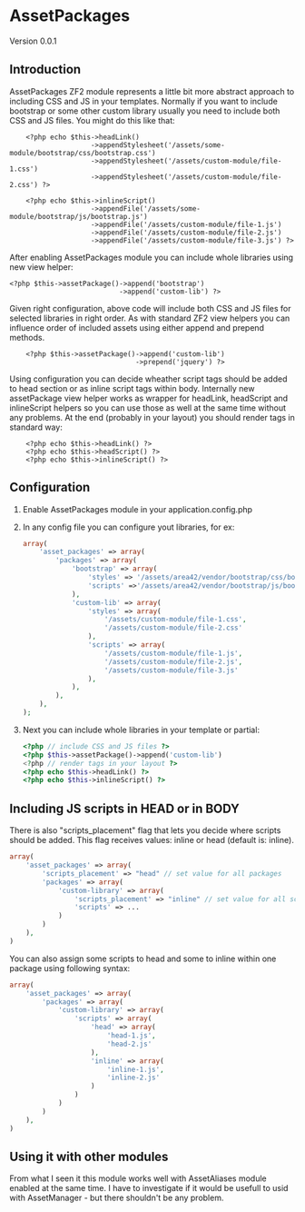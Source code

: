 AssetPackages
================
Version 0.0.1

Introduction
------------

AssetPackages ZF2 module represents a little bit more abstract approach to including CSS and JS in your templates.
Normally if you want to include bootstrap or some other custom library usually you need to include both CSS and JS files.
You might do this like that:

        <?php echo $this->headLink()
                        ->appendStylesheet('/assets/some-module/bootstrap/css/bootstrap.css')
                        ->appendStylesheet('/assets/custom-module/file-1.css')
                        ->appendStylesheet('/assets/custom-module/file-2.css') ?>

        <?php echo $this->inlineScript()
                        ->appendFile('/assets/some-module/bootstrap/js/bootstrap.js')
                        ->appendFile('/assets/custom-module/file-1.js')
                        ->appendFile('/assets/custom-module/file-2.js')
                        ->appendFile('/assets/custom-module/file-3.js') ?>

After enabling AssetPackages module you can include whole libraries using new view helper:

    <?php $this->assetPackage()->append('bootstrap')
                               ->append('custom-lib') ?>

Given right configuration, above code will include both CSS and JS files for selected libraries in right order. As with standard ZF2
 view helpers you can influence order of included assets using either append and prepend methods.

        <?php $this->assetPackage()->append('custom-lib')
                                   ->prepend('jquery') ?>

Using configuration you can decide wheather script tags should be added to head section or as inline script tags within body.
Internally new assetPackage view helper works as wrapper for headLink, headScript and inlineScript helpers so you can use those
as well at the same time without any problems. At the end (probably in your layout) you should render tags in standard way:

        <?php echo $this->headLink() ?>
        <?php echo $this->headScript() ?>
        <?php echo $this->inlineScript() ?>


Configuration
-----

1. Enable AssetPackages module in your application.config.php
2. In any config file you can configure yout libraries, for ex:

    ```php
    array(
        'asset_packages' => array(
            'packages' => array(
                'bootstrap' => array(
                    'styles' => '/assets/area42/vendor/bootstrap/css/bootstrap.min.css',
                    'scripts' =>'/assets/area42/vendor/bootstrap/js/bootstrap.min.js'
                ),
                'custom-lib' => array(
                    'styles' => array(
                        '/assets/custom-module/file-1.css',
                        '/assets/custom-module/file-2.css'
                    ),
                    'scripts' => array(
                        '/assets/custom-module/file-1.js',
                        '/assets/custom-module/file-2.js',
                        '/assets/custom-module/file-3.js'
                    ),
                ),
            ),
        ),
    );
    ```
3. Next you can include whole libraries in your template or partial:

    ```php
    <?php // include CSS and JS files ?>
    <?php $this->assetPackage()->append('custom-lib')
    <?php // render tags in your layout ?>
    <?php echo $this->headLink() ?>
    <?php echo $this->inlineScript() ?>

    ```

Including JS scripts in HEAD or in BODY
-----

There is also "scripts_placement" flag that lets you decide where scripts should be added. This flag receives
values: inline or head (default is: inline).
```php
array(
    'asset_packages' => array(
        'scripts_placement' => "head" // set value for all packages
        'packages' => array(
            'custom-library' => array(
                'scripts_placement' => "inline" // set value for all scripts within "custom-library" package
                'scripts' => ...
            )
        )
    ),
)
```
You can also assign some scripts to head and some to inline within one package using following syntax:
```php
array(
    'asset_packages' => array(
        'packages' => array(
            'custom-library' => array(
                'scripts' => array(
                    'head' => array(
                        'head-1.js',
                        'head-2.js'
                    ),
                    'inline' => array(
                        'inline-1.js',
                        'inline-2.js'
                    )
                )
            )
        )
    ),
)
```

Using it with other modules
-----

From what I seen it this module works well with AssetAliases module enabled at the same time. I have to investigate
if it would be usefull to usid with AssetManager - but there shouldn't be any problem.